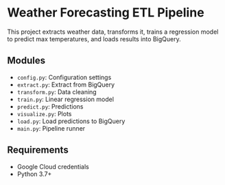 
# Weather Forecasting ETL Pipeline

This project extracts weather data, transforms it, trains a regression model to predict max temperatures, and loads results into BigQuery.

## Modules

- `config.py`: Configuration settings
- `extract.py`: Extract from BigQuery
- `transform.py`: Data cleaning
- `train.py`: Linear regression model
- `predict.py`: Predictions
- `visualize.py`: Plots
- `load.py`: Load predictions to BigQuery
- `main.py`: Pipeline runner

## Requirements

- Google Cloud credentials
- Python 3.7+
